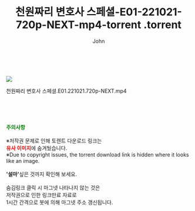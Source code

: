﻿---
layout: post
title:  "                   천원짜리 변호사 스페셜-E01-221021-720p-NEXT-mp4-torrent                .torrent"
author: John
categories: [ 드라마 ]
tags: [  ]
image: https://torrentrj59.com/uploadfile/full/a32eec3cd6a4b314a6c4b500cc305e897e371011.jpg 
description: "                   천원짜리 변호사 스페셜-E01-221021-720p-NEXT-mp4-torrent                 torrent 정보 공유"
toc: true
toc_sticky: true
---

<br>
<p><img src="https://torrentrj59.com/uploadfile/full/a32eec3cd6a4b314a6c4b500cc305e897e371011.jpg"/></p>
 천원짜리 변호사 스페셜.E01.221021.720p-NEXT.mp4    
    
<br><br><br>
<p data-ke-size="size16"><b><span style="color: green;">주의사항</span></b><br /><br />※저작권 문제로 인해 토렌트 다운로드 링크는<br /><b><span style="color: red;">유사 이미지</span></b>에 숨겨뒀습니다.<br />※Due to copyright issues, the torrent download link is hidden where it looks like an image.<br /><br /><b>'설마'</b>싶은 것까지 확인해 보세요.<br /><br />숨김링크 클릭 시 마그넷 나타나지 않는 것은<br />저작권으로 인한 링크만료 자료로<br />1시간 간격으로 봇에 의해 마그넷 주소 갱신됩니다.</p>
